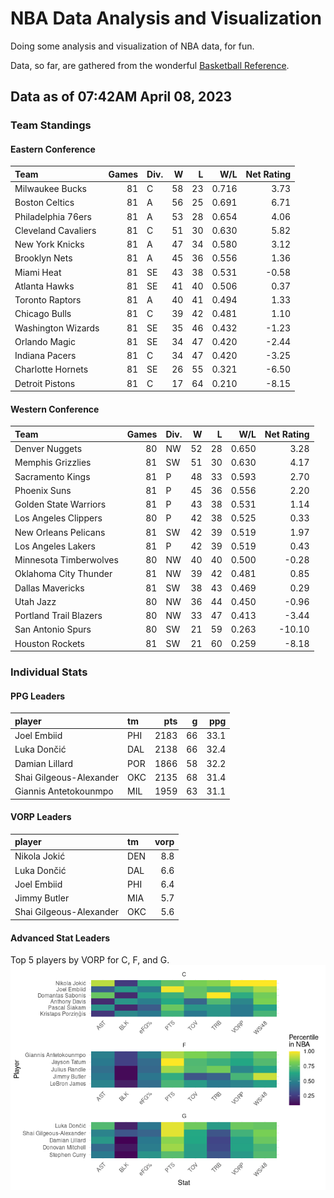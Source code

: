 # NBA Data Analysis and Visualization

Doing some analysis and visualization of NBA data, for fun.

Data, so far, are gathered from the wonderful [Basketball
Reference](https://www.basketball-reference.com/).

## Data as of 07:42AM April 08, 2023

### Team Standings

#### Eastern Conference

| Team                | Games | Div. |   W |   L |   W/L | Net Rating |
|:--------------------|------:|:-----|----:|----:|------:|-----------:|
| Milwaukee Bucks     |    81 | C    |  58 |  23 | 0.716 |       3.73 |
| Boston Celtics      |    81 | A    |  56 |  25 | 0.691 |       6.71 |
| Philadelphia 76ers  |    81 | A    |  53 |  28 | 0.654 |       4.06 |
| Cleveland Cavaliers |    81 | C    |  51 |  30 | 0.630 |       5.82 |
| New York Knicks     |    81 | A    |  47 |  34 | 0.580 |       3.12 |
| Brooklyn Nets       |    81 | A    |  45 |  36 | 0.556 |       1.36 |
| Miami Heat          |    81 | SE   |  43 |  38 | 0.531 |      -0.58 |
| Atlanta Hawks       |    81 | SE   |  41 |  40 | 0.506 |       0.37 |
| Toronto Raptors     |    81 | A    |  40 |  41 | 0.494 |       1.33 |
| Chicago Bulls       |    81 | C    |  39 |  42 | 0.481 |       1.10 |
| Washington Wizards  |    81 | SE   |  35 |  46 | 0.432 |      -1.23 |
| Orlando Magic       |    81 | SE   |  34 |  47 | 0.420 |      -2.44 |
| Indiana Pacers      |    81 | C    |  34 |  47 | 0.420 |      -3.25 |
| Charlotte Hornets   |    81 | SE   |  26 |  55 | 0.321 |      -6.50 |
| Detroit Pistons     |    81 | C    |  17 |  64 | 0.210 |      -8.15 |

#### Western Conference

| Team                   | Games | Div. |   W |   L |   W/L | Net Rating |
|:-----------------------|------:|:-----|----:|----:|------:|-----------:|
| Denver Nuggets         |    80 | NW   |  52 |  28 | 0.650 |       3.28 |
| Memphis Grizzlies      |    81 | SW   |  51 |  30 | 0.630 |       4.17 |
| Sacramento Kings       |    81 | P    |  48 |  33 | 0.593 |       2.70 |
| Phoenix Suns           |    81 | P    |  45 |  36 | 0.556 |       2.20 |
| Golden State Warriors  |    81 | P    |  43 |  38 | 0.531 |       1.14 |
| Los Angeles Clippers   |    80 | P    |  42 |  38 | 0.525 |       0.33 |
| New Orleans Pelicans   |    81 | SW   |  42 |  39 | 0.519 |       1.97 |
| Los Angeles Lakers     |    81 | P    |  42 |  39 | 0.519 |       0.43 |
| Minnesota Timberwolves |    80 | NW   |  40 |  40 | 0.500 |      -0.28 |
| Oklahoma City Thunder  |    81 | NW   |  39 |  42 | 0.481 |       0.85 |
| Dallas Mavericks       |    81 | SW   |  38 |  43 | 0.469 |       0.29 |
| Utah Jazz              |    80 | NW   |  36 |  44 | 0.450 |      -0.96 |
| Portland Trail Blazers |    80 | NW   |  33 |  47 | 0.413 |      -3.44 |
| San Antonio Spurs      |    80 | SW   |  21 |  59 | 0.263 |     -10.10 |
| Houston Rockets        |    81 | SW   |  21 |  60 | 0.259 |      -8.18 |

### Individual Stats

#### PPG Leaders

| player                  | tm  |  pts |   g |  ppg |
|:------------------------|:----|-----:|----:|-----:|
| Joel Embiid             | PHI | 2183 |  66 | 33.1 |
| Luka Dončić             | DAL | 2138 |  66 | 32.4 |
| Damian Lillard          | POR | 1866 |  58 | 32.2 |
| Shai Gilgeous-Alexander | OKC | 2135 |  68 | 31.4 |
| Giannis Antetokounmpo   | MIL | 1959 |  63 | 31.1 |

#### VORP Leaders

| player                  | tm  | vorp |
|:------------------------|:----|-----:|
| Nikola Jokić            | DEN |  8.8 |
| Luka Dončić             | DAL |  6.6 |
| Joel Embiid             | PHI |  6.4 |
| Jimmy Butler            | MIA |  5.7 |
| Shai Gilgeous-Alexander | OKC |  5.6 |

#### Advanced Stat Leaders

Top 5 players by VORP for C, F, and G.
![](README_files/figure-gfm/README-unnamed-chunk-7-1.png)<!-- -->
